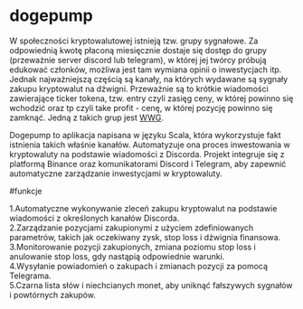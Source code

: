 # dogepump

W społeczności kryptowalutowej istnieją tzw. grupy sygnałowe. Za odpowiednią kwotę płaconą miesięcznie dostaje się dostęp do grupy (przeważnie server discord lub telegram), w której jej twórcy próbują edukować członków, możliwa jest tam wymiana opinii o inwestycjach itp. Jednak najważniejszą częścią są kanały, na których wydawane są sygnały zakupu kryptowalut na dźwigni. Przeważnie są to krótkie wiadomości zawierające ticker tokena, tzw. entry czyli zasięg ceny, w której powinno się wchodzić oraz tp czyli take profit - cenę, w której pozycję powinno się zamknąć. Jedną z takich grup jest [WWG](https://twitter.com/WalshWealthWWG).

Dogepump to aplikacja napisana w języku Scala, która wykorzystuje fakt istnienia takich właśnie kanałów. Automatyzuje ona proces inwestowania w kryptowaluty na podstawie wiadomości z Discorda. Projekt integruje się z platformą Binance oraz komunikatorami Discord i Telegram, aby zapewnić automatyczne zarządzanie inwestycjami w kryptowaluty.

#funkcje

1.Automatyczne wykonywanie zleceń zakupu kryptowalut na podstawie wiadomości z określonych kanałów Discorda. <br>
2.Zarządzanie pozycjami zakupionymi z użyciem zdefiniowanych parametrów, takich jak oczekiwany zysk, stop loss i dźwignia finansowa. <br>
3.Monitorowanie pozycji zakupionych, zmiana poziomu stop loss i anulowanie stop loss, gdy nastąpią odpowiednie warunki. <br>
4.Wysyłanie powiadomień o zakupach i zmianach pozycji za pomocą Telegrama. <br>
5.Czarna lista słów i niechcianych monet, aby uniknąć fałszywych sygnałów i powtórnych zakupów. <br>

